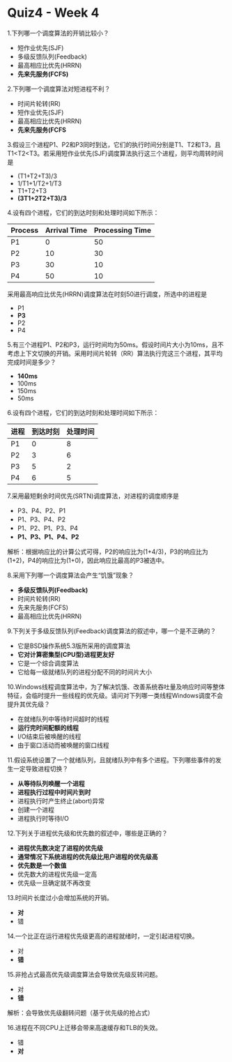 Quiz4 - Week 4
========================================================
1.下列哪一个调度算法的开销比较小？
* 短作业优先(SJF)
* 多级反馈队列(Feedback)
* 最高相应比优先(HRRN)
* **先来先服务(FCFS)**


2.下列哪一个调度算法对短进程不利？
* 时间片轮转(RR)
* 短作业优先(SJF)
* 最高相应比优先(HRRN)
* **先来先服务(FCFS**


3.假设三个进程P1、P2和P3同时到达，它们的执行时间分别是T1、T2和T3，且T1<T2<T3。若采用短作业优先(SJF)调度算法执行这三个进程，则平均周转时间是
* (T1+T2+T3)/3
* 1/T1+1/T2+1/T3
* T1+T2+T3
* **(3T1+2T2+T3)/3**


4.设有四个进程，它们的到达时刻和处理时间如下所示：

|Process|Arrival Time | Processing Time |
| ----- | ----------- | --------------- |
|P1     |  0          | 50              |
|P2     |  10         | 30              |
|P3     |  30         | 10              |
|P4     |  50         | 10              |
采用最高响应比优先(HRRN)调度算法在时刻50进行调度，所选中的进程是
* P1
* **P3**
* P2
* P4



5.有三个进程P1、P2和P3，运行时间均为50ms。假设时间片大小为10ms，且不考虑上下文切换的开销。采用时间片轮转（RR）算法执行完这三个进程，其平均完成时间是多少？
* **140ms**
* 100ms
* 150ms
* 50ms


6.设有四个进程，它们的到达时刻和处理时间如下所示：

|进程| 到达时刻| 处理时间|
| -- | ------ | ------ |
|P1  |    0   |      8 |
|P2  |    3   |      6 |
|P3  |    5   |      2 |
|P4  |    6   |      5 |

7.采用最短剩余时间优先(SRTN)调度算法，对进程的调度顺序是
* P3、P4、P2、P1
* P1、P3、P4、P2
* P1、P2、P1、P3、P4
* **P1、P3、P1、P4、P2**

解析：根据响应比的计算公式可得，P2的响应比为(1+4/3)，P3的响应比为(1+2)，P4的响应比为(1+0)，因此响应比最高的P3被选中。

8.采用下列哪一个调度算法会产生“饥饿”现象？
- **多级反馈队列(Feedback)**
- 时间片轮转(RR)
- 先来先服务(FCFS)
- 最高相应比优先(HRRN)


9.下列关于多级反馈队列(Feedback)调度算法的叙述中，哪一个是不正确的？
- 它是BSD操作系统5.3版所采用的调度算法
- **它对计算密集型(CPU型)进程更友好**
- 它是一个综合调度算法
- 它给每一级就绪队列的进程分配不同的时间片大小


10.Windows线程调度算法中，为了解决饥饿、改善系统吞吐量及响应时间等整体特征，会临时提升一些线程的优先级。请问对下列哪一类线程Windows调度不会提升其优先级？
- 在就绪队列中等待时间超时的线程
- **运行完时间配额的线程**
- I/O结束后被唤醒的线程
- 由于窗口活动而被唤醒的窗口线程


11.假设系统设置了一个就绪队列，且就绪队列中有多个进程。下列哪些事件的发生一定导致进程切换？
- **从等待队列唤醒一个进程**
- **进程执行过程中时间片到时**
- 进程执行时产生终止(abort)异常
- 创建一个进程
- 进程执行时等待I/O


12.下列关于进程优先级和优先数的叙述中，哪些是正确的？
- **进程优先数决定了进程的优先级**
- **通常情况下系统进程的优先级比用户进程的优先级高**
- **优先数是一个数值**
- 优先数大的进程优先级一定高
- 优先级一旦确定就不再改变


13.时间片长度过小会增加系统的开销。
- **对**
- 错
 
14.一个比正在运行进程优先级更高的进程就绪时，一定引起进程切换。
- 对
- **错**
 
15.非抢占式最高优先级调度算法会导致优先级反转问题。
- 对
- **错**

解析：会导致优先级翻转问题（基于优先级的抢占式）

16.进程在不同CPU上迁移会带来高速缓存和TLB的失效。
- 错
- **对**
